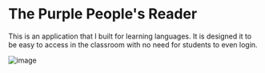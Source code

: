# The Purple People's Reader
This is an application that I built for learning languages.
It is designed it to be easy to access in the classroom with no need for students to even login. 

![image](https://github.com/user-attachments/assets/50d5952f-a793-4121-a85c-7d72cb7be343)


